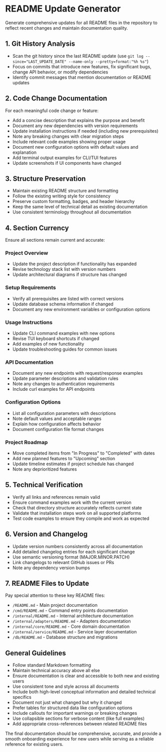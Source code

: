 # README Update Generator

Generate comprehensive updates for all README files in the repository to reflect recent changes and maintain documentation quality.

## 1. Git History Analysis

- Scan the git history since the last README update (use `git log --since="LAST_UPDATE_DATE" --name-only --pretty=format:"%h %s"`)
- Focus on commits that introduce new features, fix significant bugs, change API behavior, or modify dependencies
- Identify commit messages that mention documentation or README updates

## 2. Code Change Documentation

For each meaningful code change or feature:

- Add a concise description that explains the purpose and benefit
- Document any new dependencies with version requirements
- Update installation instructions if needed (including new prerequisites)
- Note any breaking changes with clear migration steps
- Include relevant code examples showing proper usage
- Document new configuration options with default values and explanation
- Add terminal output examples for CLI/TUI features
- Update screenshots if UI components have changed

## 3. Structure Preservation

- Maintain existing README structure and formatting
- Follow the existing writing style for consistency
- Preserve custom formatting, badges, and header hierarchy
- Keep the same level of technical detail as existing documentation
- Use consistent terminology throughout all documentation

## 4. Section Currency

Ensure all sections remain current and accurate:

### Project Overview

- Update the project description if functionality has expanded
- Revise technology stack list with version numbers
- Update architectural diagrams if structure has changed

### Setup Requirements

- Verify all prerequisites are listed with correct versions
- Update database schema information if changed
- Document any new environment variables or configuration options

### Usage Instructions

- Update CLI command examples with new options
- Revise TUI keyboard shortcuts if changed
- Add examples of new functionality
- Update troubleshooting guides for common issues

### API Documentation

- Document any new endpoints with request/response examples
- Update parameter descriptions and validation rules
- Note any changes to authentication requirements
- Include curl examples for API endpoints

### Configuration Options

- List all configuration parameters with descriptions
- Note default values and acceptable ranges
- Explain how configuration affects behavior
- Document configuration file format changes

### Project Roadmap

- Move completed items from "In Progress" to "Completed" with dates
- Add new planned features to "Upcoming" section
- Update timeline estimates if project schedule has changed
- Note any deprioritized features

## 5. Technical Verification

- Verify all links and references remain valid
- Ensure command examples work with the current version
- Check that directory structure accurately reflects current state
- Validate that installation steps work on all supported platforms
- Test code examples to ensure they compile and work as expected

## 6. Version and Changelog

- Update version numbers consistently across all documentation
- Add detailed changelog entries for each significant change
- Use semantic versioning format (MAJOR.MINOR.PATCH)
- Link changelogs to relevant GitHub issues or PRs
- Note any dependency version bumps

## 7. README Files to Update

Pay special attention to these key README files:

- `/README.md` - Main project documentation
- `/cmd/README.md` - Command entry points documentation
- `/internal/README.md` - Internal architecture documentation
- `/internal/adapters/README.md` - Adapters documentation
- `/internal/core/README.md` - Core domain documentation
- `/internal/service/README.md` - Service layer documentation
- `/db/README.md` - Database structure and migrations

## General Guidelines

- Follow standard Markdown formatting
- Maintain technical accuracy above all else
- Ensure documentation is clear and accessible to both new and existing users
- Use consistent tone and style across all documents
- Include both high-level conceptual information and detailed technical specifics
- Document not just what changed but why it changed
- Prefer tables for structured data like configuration options
- Include callouts for important warnings or breaking changes
- Use collapsible sections for verbose content (like full examples)
- Add appropriate cross-references between related README files

The final documentation should be comprehensive, accurate, and provide a smooth onboarding experience for new users while serving as a reliable reference for existing users.
